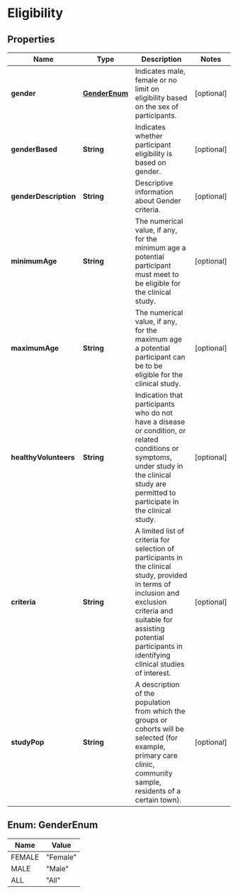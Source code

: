 # Eligibility

## Properties
Name | Type | Description | Notes
------------ | ------------- | ------------- | -------------
**gender** | [**GenderEnum**](#GenderEnum) | Indicates male, female or no limit on eligibility based on the sex of participants. |  [optional]
**genderBased** | **String** | Indicates whether participant eligibility is based on gender. |  [optional]
**genderDescription** | **String** | Descriptive information about Gender criteria. |  [optional]
**minimumAge** | **String** | The numerical value, if any, for the minimum age a potential participant must meet to be eligible for the clinical study. |  [optional]
**maximumAge** | **String** | The numerical value, if any, for the maximum age a potential participant can be to be eligible for the clinical study. |  [optional]
**healthyVolunteers** | **String** | Indication that participants who do not have a disease or condition, or related conditions or symptoms, under study in the clinical study are permitted to participate in the clinical study. |  [optional]
**criteria** | **String** | A limited list of criteria for selection of participants in the clinical study, provided in terms of inclusion and exclusion criteria and suitable for assisting potential participants in identifying clinical studies of interest. |  [optional]
**studyPop** | **String** | A description of the population from which the groups or cohorts will be selected (for example, primary care clinic, community sample, residents of a certain town). |  [optional]

<a name="GenderEnum"></a>
## Enum: GenderEnum
Name | Value
---- | -----
FEMALE | &quot;Female&quot;
MALE | &quot;Male&quot;
ALL | &quot;All&quot;
